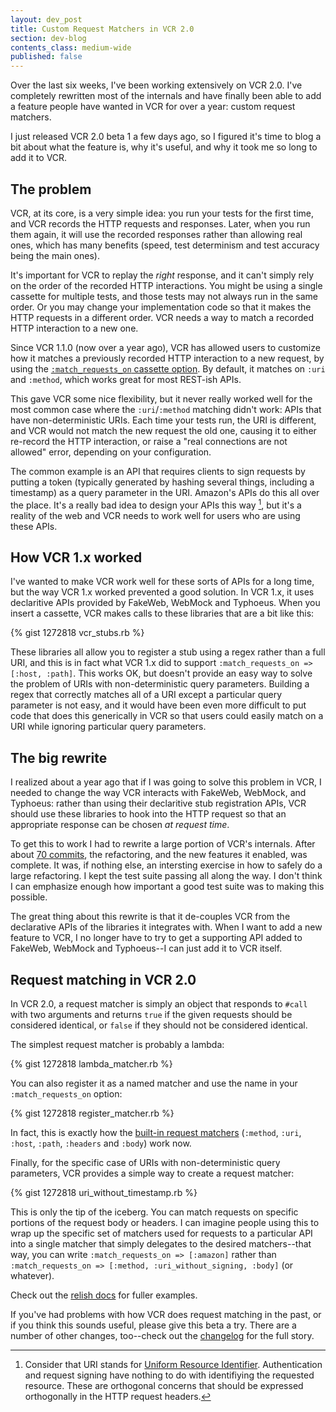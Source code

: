 ```yaml
---
layout: dev_post
title: Custom Request Matchers in VCR 2.0
section: dev-blog
contents_class: medium-wide
published: false
---
```


Over the last six weeks, I've been working extensively on VCR 2.0.
I've completely rewritten most of the internals and have finally
been able to add a feature people have wanted in VCR for over a
year: custom request matchers.

I just released VCR 2.0 beta 1 a few days ago, so I figured it's
time to blog a bit about what the feature is, why it's useful,
and why it took me so long to add it to VCR.

## The problem

VCR, at its core, is a very simple idea: you run your tests for
the first time, and VCR records the HTTP requests and responses.
Later, when you run them again, it will use the recorded responses
rather than allowing real ones, which has many benefits (speed,
test determinism and test accuracy being the main ones).

It's important for VCR to replay the _right_ response, and it
can't simply rely on the order of the recorded HTTP interactions.
You might be using a single cassette for multiple tests, and those
tests may not always run in the same order. Or you may change your
implementation code so that it makes the HTTP requests in a different
order. VCR needs a way to match a recorded HTTP interaction to
a new one.

Since VCR 1.1.0 (now over a year ago), VCR has allowed users to
customize how it matches a previously recorded HTTP interaction to
a new request, by using the [`:match_requests_on` cassette
option](https://www.relishapp.com/myronmarston/vcr/v/1-11-3/docs/cassettes/request-matching).
By default, it matches on `:uri` and `:method`, which works great
for most REST-ish APIs.

This gave VCR some nice flexibility, but it never really worked
well for the most common case where the `:uri`/`:method` matching
didn't work: APIs that have non-deterministic URIs. Each time your
tests run, the URI is different, and VCR would not match the new request the old
one, causing it to either re-record the HTTP interaction, or raise
a "real connections are not allowed" error, depending on your
configuration.

The common example is an API that requires clients to sign requests
by putting a token (typically generated by hashing several things,
including a timestamp) as a query parameter in the URI. Amazon's
APIs do this all over the place. It's a really bad idea to design
your APIs this way [^foot], but it's a reality of the web and VCR
needs to work well for users who are using these APIs.

## How VCR 1.x worked

I've wanted to make VCR work well for these sorts of APIs for a long
time, but the way VCR 1.x worked prevented a good solution. In VCR 1.x,
it uses declaritive APIs provided by FakeWeb, WebMock and Typhoeus.
When you insert a cassette, VCR makes calls to these libraries that
are a bit like this:

{% gist 1272818 vcr_stubs.rb %}

These libraries all allow you to register a stub using a regex rather
than a full URI, and this is in fact what VCR 1.x did to support
`:match_requests_on => [:host, :path]`. This works OK, but doesn't
provide an easy way to solve the problem of URIs with non-deterministic
query parameters. Building a regex that correctly matches all of a URI
except a particular query parameter is not easy, and it would have been
even more difficult to put code that does this generically in VCR so
that users could easily match on a URI while ignoring particular query
parameters.

## The big rewrite

I realized about a year ago that if I was going to solve this problem
in VCR, I needed to change the way VCR interacts with FakeWeb, WebMock,
and Typhoeus: rather than using their declaritive stub registration
APIs, VCR should use these libraries to hook into the HTTP request
so that an appropriate response can be chosen _at request time_.

To get this to work I had to rewrite a large portion of VCR's
internals. After about [70 commits](https://github.com/myronmarston/vcr/compare/e36ed0e812b3a1650090d011d1bf972ae503ad79...221647b75d5aaa105472bd5c2f1d97a8c6b58a9a),
the refactoring, and the new features it enabled, was complete.
It was, if nothing else, an intersting exercise in how to safely
do a large refactoring. I kept the test suite passing all along
the way. I don't think I can emphasize enough how important a
good test suite was to making this possible.

The great thing about this rewrite is that it de-couples VCR
from the declarative APIs of the libraries it integrates with.
When I want to add a new feature to VCR, I no longer have to try
to get a supporting API added to FakeWeb, WebMock and Typhoeus--I
can just add it to VCR itself.

## Request matching in VCR 2.0

In VCR 2.0, a request matcher is simply an object that responds to
`#call` with two arguments and returns `true` if the given requests
should be considered identical, or `false` if they should not be
considered identical.

The simplest request matcher is probably a lambda:

{% gist 1272818 lambda_matcher.rb %}

You can also register it as a named matcher and use the name
in your `:match_requests_on` option:

{% gist 1272818 register_matcher.rb %}

In fact, this is exactly how the [built-in request
matchers](https://github.com/myronmarston/vcr/blob/v2.0.0.beta1/lib/vcr/request_matcher_registry.rb#L64-71)
(`:method`, `:uri`, `:host`, `:path`, `:headers` and `:body`)
work now.

Finally, for the specific case of URIs with non-deterministic
query parameters, VCR provides a simple way to create a request
matcher:

{% gist 1272818 uri_without_timestamp.rb %}

This is only the tip of the iceberg. You can match requests on
specific portions of the request body or headers. I can imagine
people using this to wrap up the specific set of matchers used
for requests to a particular API into a single matcher
that simply delegates to the desired matchers--that way, you can
write `:match_requests_on => [:amazon]` rather than
`:match_requests_on => [:method, :uri_without_signing, :body]` (or whatever).

Check out the [relish docs](https://www.relishapp.com/myronmarston/vcr/v/2-0-0-beta1/docs/request-matching)
for fuller examples.

If you've had problems with how VCR does request matching in the past,
or if you think this sounds useful, please give this beta a try. There
are a number of other changes, too--check out the
[changelog](https://www.relishapp.com/myronmarston/vcr/v/2-0-0-beta1/docs/changelog) for
the full story.

[^foot]: Consider that URI stands for [Uniform Resource
Identifier](http://en.wikipedia.org/wiki/Uniform_Resource_Identifier).
Authentication and request signing have nothing to do with identifiying
the requested resource. These are orthogonal concerns that should be
expressed orthogonally in the HTTP request headers.

